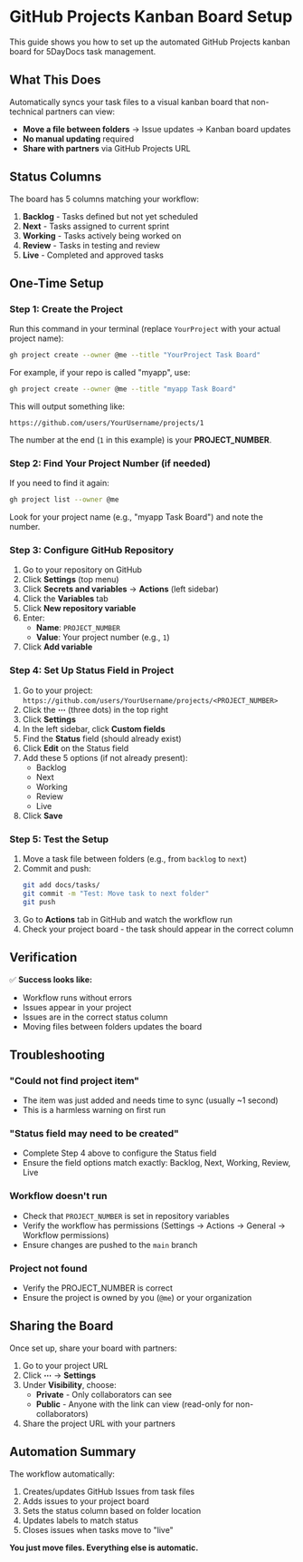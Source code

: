 # GitHub Projects Kanban Board Setup

This guide shows you how to set up the automated GitHub Projects kanban board for 5DayDocs task management.

## What This Does

Automatically syncs your task files to a visual kanban board that non-technical partners can view:

- **Move a file between folders** → Issue updates → Kanban board updates
- **No manual updating** required
- **Share with partners** via GitHub Projects URL

## Status Columns

The board has 5 columns matching your workflow:

1. **Backlog** - Tasks defined but not yet scheduled
2. **Next** - Tasks assigned to current sprint
3. **Working** - Tasks actively being worked on
4. **Review** - Tasks in testing and review
5. **Live** - Completed and approved tasks

## One-Time Setup

### Step 1: Create the Project

Run this command in your terminal (replace `YourProject` with your actual project name):

```bash
gh project create --owner @me --title "YourProject Task Board"
```

For example, if your repo is called "myapp", use:
```bash
gh project create --owner @me --title "myapp Task Board"
```

This will output something like:
```
https://github.com/users/YourUsername/projects/1
```

The number at the end (`1` in this example) is your **PROJECT_NUMBER**.

### Step 2: Find Your Project Number (if needed)

If you need to find it again:

```bash
gh project list --owner @me
```

Look for your project name (e.g., "myapp Task Board") and note the number.

### Step 3: Configure GitHub Repository

1. Go to your repository on GitHub
2. Click **Settings** (top menu)
3. Click **Secrets and variables** → **Actions** (left sidebar)
4. Click the **Variables** tab
5. Click **New repository variable**
6. Enter:
   - **Name**: `PROJECT_NUMBER`
   - **Value**: Your project number (e.g., `1`)
7. Click **Add variable**

### Step 4: Set Up Status Field in Project

1. Go to your project: `https://github.com/users/YourUsername/projects/<PROJECT_NUMBER>`
2. Click the **⋯** (three dots) in the top right
3. Click **Settings**
4. In the left sidebar, click **Custom fields**
5. Find the **Status** field (should already exist)
6. Click **Edit** on the Status field
7. Add these 5 options (if not already present):
   - Backlog
   - Next
   - Working
   - Review
   - Live
8. Click **Save**

### Step 5: Test the Setup

1. Move a task file between folders (e.g., from `backlog` to `next`)
2. Commit and push:
   ```bash
   git add docs/tasks/
   git commit -m "Test: Move task to next folder"
   git push
   ```
3. Go to **Actions** tab in GitHub and watch the workflow run
4. Check your project board - the task should appear in the correct column

## Verification

✅ **Success looks like:**
- Workflow runs without errors
- Issues appear in your project
- Issues are in the correct status column
- Moving files between folders updates the board

## Troubleshooting

### "Could not find project item"
- The item was just added and needs time to sync (usually ~1 second)
- This is a harmless warning on first run

### "Status field may need to be created"
- Complete Step 4 above to configure the Status field
- Ensure the field options match exactly: Backlog, Next, Working, Review, Live

### Workflow doesn't run
- Check that `PROJECT_NUMBER` is set in repository variables
- Verify the workflow has permissions (Settings → Actions → General → Workflow permissions)
- Ensure changes are pushed to the `main` branch

### Project not found
- Verify the PROJECT_NUMBER is correct
- Ensure the project is owned by you (`@me`) or your organization

## Sharing the Board

Once set up, share your board with partners:

1. Go to your project URL
2. Click **⋯** → **Settings**
3. Under **Visibility**, choose:
   - **Private** - Only collaborators can see
   - **Public** - Anyone with the link can view (read-only for non-collaborators)
4. Share the project URL with your partners

## Automation Summary

The workflow automatically:
1. Creates/updates GitHub Issues from task files
2. Adds issues to your project board
3. Sets the status column based on folder location
4. Updates labels to match status
5. Closes issues when tasks move to "live"

**You just move files. Everything else is automatic.**

